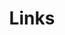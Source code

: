 ---
layout: page
title: Links
description: 没有链接的博客是孤独的
comments: false
canvas: true
permalink: /design-pattern
---